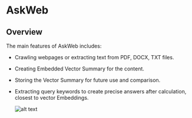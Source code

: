 # AskWeb
## Overview

The main features of AskWeb includes:
- Crawling webpages or extracting text from PDF, DOCX, TXT files.
- Creating Embedded Vector Summary for the content.
- Storing the Vector Summary for future use and comparison.
- Extracting query keywords to create precise answers after calculation, closest to vector Embeddings.

  
  ![alt text](https://cdn.openai.com/embeddings/draft-20220124e/vectors-mobile-1.svg)

